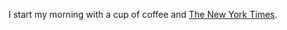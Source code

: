 I start my morning with a cup of coffee and
[The New York Times][NY Times].

[ny times]: http://www.nytimes.com/